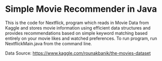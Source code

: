# Simple Movie Recommender in Java
This is the code for Nextflick, program which reads in Movie Data from Kaggle and stores movie information using efficient data structures and provides recommendations based on simple keyword matching based entirely on your movie likes and watched preferences. To run program, run NextflickMain.java from the command line.

Data Source: https://www.kaggle.com/rounakbanik/the-movies-dataset
